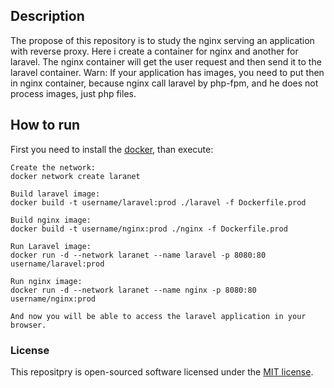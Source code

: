 ## Description

The propose of this repository is to study the nginx serving an application with reverse proxy.
Here i create a container for nginx and another for laravel. The nginx container will get the user request and then send it to the laravel container.
Warn: If your application has images, you need to put then in nginx container, because nginx call laravel by php-fpm, and he does not process images, just php files.

## How to run

First you need to install the [docker][docker],
than execute:

```
Create the network:
docker network create laranet

Build laravel image:
docker build -t username/laravel:prod ./laravel -f Dockerfile.prod

Build nginx image:
docker build -t username/nginx:prod ./nginx -f Dockerfile.prod

Run Laravel image:
docker run -d --network laranet --name laravel -p 8080:80 username/laravel:prod

Run nginx image:
docker run -d --network laranet --name nginx -p 8080:80 username/nginx:prod

And now you will be able to access the laravel application in your browser.
```

### License

This repositpry is open-sourced software licensed under the [MIT license](https://opensource.org/licenses/MIT).

[docker]: https://docs.docker.com/engine/install/
